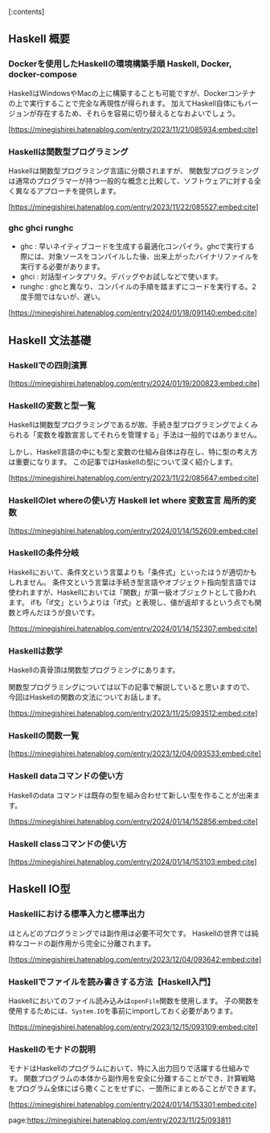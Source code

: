 
[:contents]



## Haskell 概要

### Dockerを使用したHaskellの環境構築手順 Haskell, Docker, docker-compose

HaskellはWindowsやMacの上に構築することも可能ですが、Dockerコンテナの上で実行することで完全な再現性が得られます。 加えてHaskell自体にもバージョンが存在するため、それらを容易に切り替えるとなおよいでしょう。

[https://minegishirei.hatenablog.com/entry/2023/11/21/085934:embed:cite]


### Haskellは関数型プログラミング

Haskellは関数型プログラミング言語に分類されますが、
関数型プログラミングは通常のプログラマーが持つ一般的な概念と比較して、ソフトウェアに対する全く異なるアプローチを提供します。

[https://minegishirei.hatenablog.com/entry/2023/11/22/085527:embed:cite]


### ghc ghci runghc 

- ghc : 早いネイティブコードを生成する最適化コンパイラ。ghcで実行する際には、対象ソースをコンパイルした後、出来上がったバイナリファイルを実行する必要があります。
- ghci : 対話型インタプリタ。デバッグやお試しなどで使います。
- runghc : ghcと異なり、コンパイルの手順を踏まずにコードを実行する。2度手間ではないが、遅い。

[https://minegishirei.hatenablog.com/entry/2024/01/18/091140:embed:cite]



## Haskell 文法基礎


### Haskellでの四則演算 

[https://minegishirei.hatenablog.com/entry/2024/01/19/200823:embed:cite]

### Haskellの変数と型一覧

Haskellは関数型プログラミングであるが故、手続き型プログラミングでよくみられる「変数を複数宣言してそれらを管理する」手法は一般的ではありません。

しかし、Haskell言語の中にも型と変数の仕組み自体は存在し、特に型の考え方は重要になります。 この記事ではHaskellの型について深く紹介します。

[https://minegishirei.hatenablog.com/entry/2023/11/22/085647:embed:cite]


### Haskellのlet whereの使い方 Haskell let where 変数宣言 局所的変数

[https://minegishirei.hatenablog.com/entry/2024/01/14/152609:embed:cite]



### Haskellの条件分岐

Haskellにおいて、条件文という言葉よりも「条件式」といったほうが適切かもしれません。 条件文という言葉は手続き型言語やオブジェクト指向型言語では使われますが、Haskellにおいては「関数」が第一級オブジェクトとして扱われます。 ifも「if文」というよりは「if式」と表現し、値が返却するという点でも関数と呼んだほうが良いです。

[https://minegishirei.hatenablog.com/entry/2024/01/14/152307:embed:cite]


### Haskellは数学

Haskellの真骨頂は関数型プログラミングにあります。

関数型プログラミングについては以下の記事で解説していると思いますので、 今回はHaskellの関数の文法についてお話します。

[https://minegishirei.hatenablog.com/entry/2023/11/25/093512:embed:cite]



### Haskellの関数一覧

[https://minegishirei.hatenablog.com/entry/2023/12/04/093533:embed:cite]


### Haskell dataコマンドの使い方

Haskellのdata コマンドは既存の型を組み合わせて新しい型を作ることが出来ます。

[https://minegishirei.hatenablog.com/entry/2024/01/14/152856:embed:cite]


### Haskell classコマンドの使い方

[https://minegishirei.hatenablog.com/entry/2024/01/14/153103:embed:cite]


## Haskell IO型


### Haskellにおける標準入力と標準出力

ほとんどのプログラミングでは副作用は必要不可欠です。 Haskellの世界では純粋なコードの副作用から完全に分離されます。

[https://minegishirei.hatenablog.com/entry/2023/12/04/093642:embed:cite]


### Haskellでファイルを読み書きする方法【Haskell入門】

Haskellにおいてのファイル読み込みは`openFile`関数を使用します。
子の関数を使用するためには、`System.IO`を事前にimportしておく必要があります。


[https://minegishirei.hatenablog.com/entry/2023/12/15/093109:embed:cite]





### Haskellのモナドの説明

モナドはHaskellのプログラムにおいて、特に入出力回りで活躍する仕組みです。 関数プログラムの本体から副作用を安全に分離することができ、計算戦略をプログラム全体にばら撒くことをせずに、一箇所にまとめることができます。

[https://minegishirei.hatenablog.com/entry/2024/01/14/153301:embed:cite]






page:https://minegishirei.hatenablog.com/entry/2023/11/25/093811


